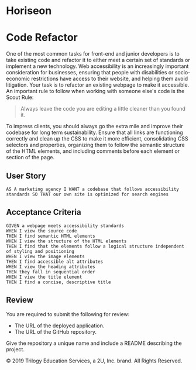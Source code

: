# Horiseon

# Code Refactor  

One of the most common tasks for front-end and junior developers is to take existing code and refactor it to either meet a certain set of standards or implement a new technology. Web accessibility is an increasingly important consideration for businesses, ensuring that people with disabilities or socio-economic restrictions have access to their website, and helping them avoid litigation.  Your task is to refactor an existing webpage to make it accessible. An important rule to follow when working with someone else's code is the Scout Rule:  

> Always leave the code you are editing a little cleaner than you found it.  

To impress clients, you should always go the extra mile and improve their codebase for long term sustainability. Ensure that all links are functioning correctly and clean up the CSS to make it more efficient, consolidating CSS selectors and properties, organizing them to follow the semantic structure of the HTML elements, and including comments before each element or section of the page.  

## User Story  

``` 
AS A marketing agency I WANT a codebase that follows accessibility standards SO THAT our own site is optimized for search engines 
```  

## Acceptance Criteria  

``` 
GIVEN a webpage meets accessibility standards  
WHEN I view the source code  
THEN I find semantic HTML elements  
WHEN I view the structure of the HTML elements  
THEN I find that the elements follow a logical structure independent of styling and positioning  
WHEN I view the image elements  
THEN I find accessible alt attributes  
WHEN I view the heading attributes  
THEN they fall in sequential order  
WHEN I view the title element  
THEN I find a concise, descriptive title 
```  

## Review  

You are required to submit the following for review:  
*  The URL of the deployed application.  
*  The URL of the GitHub repository.  

Give the repository a unique name and include a README describing the project.  

© 2019 Trilogy Education Services, a 2U, Inc. brand. All Rights Reserved.

